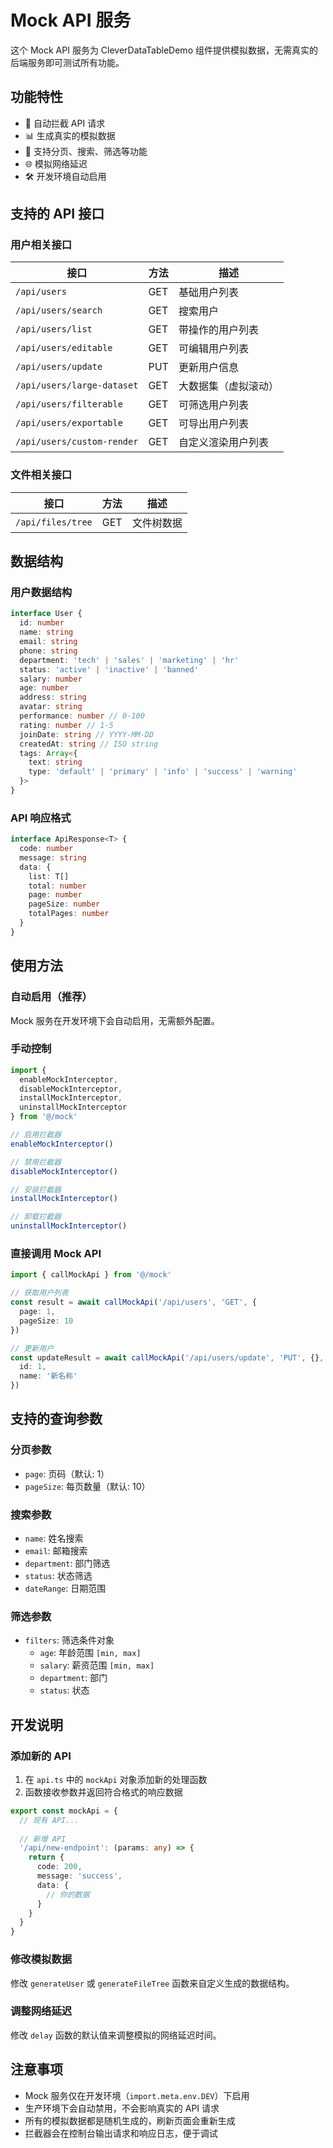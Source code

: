 # Mock API 服务

这个 Mock API 服务为 CleverDataTableDemo 组件提供模拟数据，无需真实的后端服务即可测试所有功能。

## 功能特性

- 🚀 自动拦截 API 请求
- 📊 生成真实的模拟数据
- 🔄 支持分页、搜索、筛选等功能
- 🌐 模拟网络延迟
- 🛠️ 开发环境自动启用

## 支持的 API 接口

### 用户相关接口

| 接口 | 方法 | 描述 |
|------|------|------|
| `/api/users` | GET | 基础用户列表 |
| `/api/users/search` | GET | 搜索用户 |
| `/api/users/list` | GET | 带操作的用户列表 |
| `/api/users/editable` | GET | 可编辑用户列表 |
| `/api/users/update` | PUT | 更新用户信息 |
| `/api/users/large-dataset` | GET | 大数据集（虚拟滚动） |
| `/api/users/filterable` | GET | 可筛选用户列表 |
| `/api/users/exportable` | GET | 可导出用户列表 |
| `/api/users/custom-render` | GET | 自定义渲染用户列表 |

### 文件相关接口

| 接口 | 方法 | 描述 |
|------|------|------|
| `/api/files/tree` | GET | 文件树数据 |

## 数据结构

### 用户数据结构

```typescript
interface User {
  id: number
  name: string
  email: string
  phone: string
  department: 'tech' | 'sales' | 'marketing' | 'hr'
  status: 'active' | 'inactive' | 'banned'
  salary: number
  age: number
  address: string
  avatar: string
  performance: number // 0-100
  rating: number // 1-5
  joinDate: string // YYYY-MM-DD
  createdAt: string // ISO string
  tags: Array<{
    text: string
    type: 'default' | 'primary' | 'info' | 'success' | 'warning'
  }>
}
```

### API 响应格式

```typescript
interface ApiResponse<T> {
  code: number
  message: string
  data: {
    list: T[]
    total: number
    page: number
    pageSize: number
    totalPages: number
  }
}
```

## 使用方法

### 自动启用（推荐）

Mock 服务在开发环境下会自动启用，无需额外配置。

### 手动控制

```typescript
import {
  enableMockInterceptor,
  disableMockInterceptor,
  installMockInterceptor,
  uninstallMockInterceptor
} from '@/mock'

// 启用拦截器
enableMockInterceptor()

// 禁用拦截器
disableMockInterceptor()

// 安装拦截器
installMockInterceptor()

// 卸载拦截器
uninstallMockInterceptor()
```

### 直接调用 Mock API

```typescript
import { callMockApi } from '@/mock'

// 获取用户列表
const result = await callMockApi('/api/users', 'GET', {
  page: 1,
  pageSize: 10
})

// 更新用户
const updateResult = await callMockApi('/api/users/update', 'PUT', {}, {
  id: 1,
  name: '新名称'
})
```

## 支持的查询参数

### 分页参数
- `page`: 页码（默认: 1）
- `pageSize`: 每页数量（默认: 10）

### 搜索参数
- `name`: 姓名搜索
- `email`: 邮箱搜索
- `department`: 部门筛选
- `status`: 状态筛选
- `dateRange`: 日期范围

### 筛选参数
- `filters`: 筛选条件对象
  - `age`: 年龄范围 `[min, max]`
  - `salary`: 薪资范围 `[min, max]`
  - `department`: 部门
  - `status`: 状态

## 开发说明

### 添加新的 API

1. 在 `api.ts` 中的 `mockApi` 对象添加新的处理函数
2. 函数接收参数并返回符合格式的响应数据

```typescript
export const mockApi = {
  // 现有 API...
  
  // 新增 API
  '/api/new-endpoint': (params: any) => {
    return {
      code: 200,
      message: 'success',
      data: {
        // 你的数据
      }
    }
  }
}
```

### 修改模拟数据

修改 `generateUser` 或 `generateFileTree` 函数来自定义生成的数据结构。

### 调整网络延迟

修改 `delay` 函数的默认值来调整模拟的网络延迟时间。

## 注意事项

- Mock 服务仅在开发环境（`import.meta.env.DEV`）下启用
- 生产环境下会自动禁用，不会影响真实的 API 请求
- 所有的模拟数据都是随机生成的，刷新页面会重新生成
- 拦截器会在控制台输出请求和响应日志，便于调试